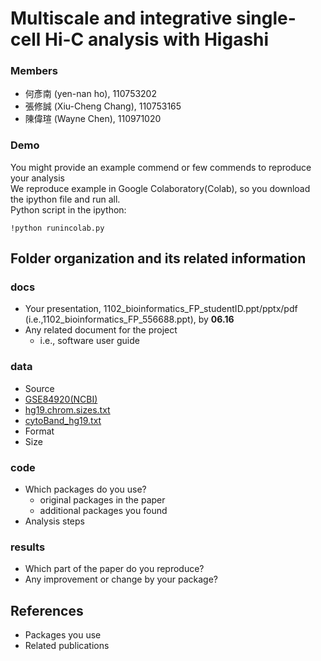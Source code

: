 # Multiscale and integrative single-cell Hi-C analysis with Higashi
### Members
* 何彥南 (yen-nan ho), 110753202
* 張修誠 (Xiu-Cheng Chang),	110753165
* 陳偉瑄 (Wayne Chen), 110971020

### Demo 
You might provide an example commend or few commends to reproduce your analysis  
We reproduce example in Google Colaboratory(Colab), so you download the ipython file and run all.  
Python script in the ipython:
```
!python runincolab.py
```

## Folder organization and its related information

### docs
* Your presentation, 1102_bioinformatics_FP_studentID.ppt/pptx/pdf (i.e.,1102_bioinformatics_FP_556688.ppt), by **06.16**
* Any related document for the project
  * i.e., software user guide

### data
* Source
 * [GSE84920(NCBI)](https://www.ncbi.nlm.nih.gov/geo/query/acc.cgi?acc=GSE84920)
 * [hg19.chrom.sizes.txt](https://github.com/biogo/biogo/blob/master/feat/genome/human/hg19/hg19_cytoBand.txt.gz)
 * [cytoBand_hg19.txt](https://www.bing.com/ck/a?!&&p=fb88d8adf2973b1d62f106a27de877b200fdee63a71bf0e78df82dad6bed0851JmltdHM9MTY1NTMxNjI5NCZpZ3VpZD1iYTViYTc2OS1iMmY5LTQ4NDQtOWU0Zi0yOTlmNzM2MzZjYzcmaW5zaWQ9NTE0Mg&ptn=3&fclid=a8a23e00-ecd5-11ec-8568-8a03c052f1f3&u=a1aHR0cHM6Ly9oZ2Rvd25sb2FkLmNzZS51Y3NjLmVkdS9nb2xkZW5wYXRoL2hnMTkvZGF0YWJhc2UvY3l0b0JhbmQudHh0Lmd6&ntb=1)
* Format
* Size

### code
* Which packages do you use? 
  * original packages in the paper
  * additional packages you found
* Analysis steps

### results
* Which part of the paper do you reproduce?
* Any improvement or change by your package?

## References
* Packages you use
* Related publications
